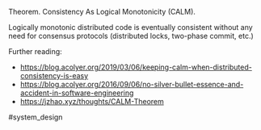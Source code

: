 Theorem. Consistency As Logical Monotonicity (CALM). 

Logically monotonic distributed code is eventually consistent without any need for consensus protocols (distributed locks, two-phase commit, etc.)

Further reading:
- https://blog.acolyer.org/2019/03/06/keeping-calm-when-distributed-consistency-is-easy
- https://blog.acolyer.org/2016/09/06/no-silver-bullet-essence-and-accident-in-software-engineering
- https://jzhao.xyz/thoughts/CALM-Theorem

#system_design